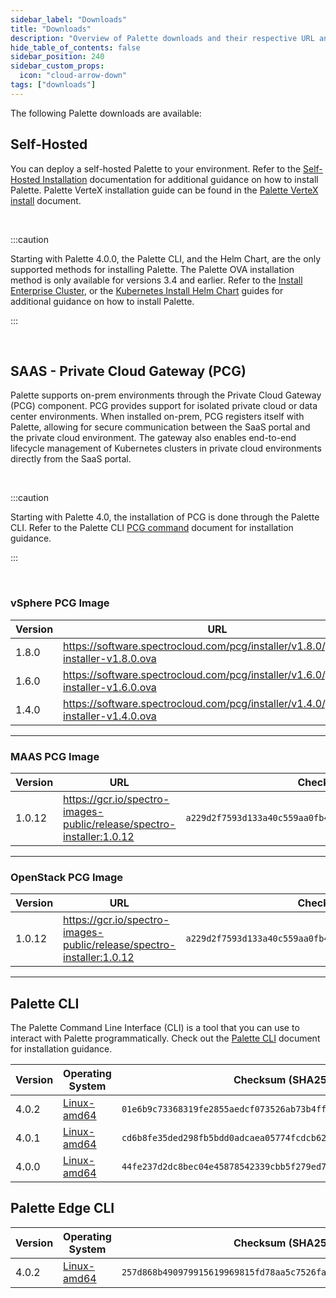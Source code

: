```yaml
---
sidebar_label: "Downloads"
title: "Downloads"
description: "Overview of Palette downloads and their respective URL and checksums."
hide_table_of_contents: false
sidebar_position: 240
sidebar_custom_props: 
  icon: "cloud-arrow-down"
tags: ["downloads"]
---
```



The following Palette downloads are available:


## Self-Hosted

You can deploy a self-hosted Palette to your environment. Refer to the [Self-Hosted Installation](/enterprise-version/) documentation for additional guidance on how to install Palette. Palette VerteX installation guide can be found in the [Palette VerteX install](/vertex/install-palette-vertex) document.

<br />

:::caution


Starting with Palette 4.0.0, the Palette CLI, and the Helm Chart, are the only supported methods for installing Palette. The Palette OVA installation method is only available for versions 3.4 and earlier. Refer to the [Install Enterprise Cluster](/enterprise-version/deploying-an-enterprise-cluster), or the [Kubernetes Install Helm Chart](/enterprise-version#kubernetesinstallhelmchart) guides for additional guidance on how to install Palette.

:::

<br />

## SAAS - Private Cloud Gateway (PCG)


Palette supports on-prem environments through the Private Cloud Gateway (PCG) component. PCG provides support for isolated private cloud or data center environments. When installed on-prem, PCG registers itself with Palette, allowing for secure communication between the SaaS portal and the private cloud environment. The gateway also enables end-to-end lifecycle management of Kubernetes clusters in private cloud environments directly from the SaaS portal. 

<br />

:::caution

Starting with Palette 4.0, the installation of PCG is done through the Palette CLI. Refer to the Palette CLI [PCG command](/palette-cli/commands/#pcg) document for installation guidance.

:::

<br />

### vSphere PCG Image

|Version|URL| Checksum (SHA256) |
|---|---|---|
|1.8.0|https://software.spectrocloud.com/pcg/installer/v1.8.0/gateway-installer-v1.8.0.ova| `c860682c8e7dc55c6873ff1c5a0f337f91a74215b8cae92e4fa739b6ddc62720` |
|1.6.0|https://software.spectrocloud.com/pcg/installer/v1.6.0/gateway-installer-v1.6.0.ova| `2cf85c974e00524a2051be514484695ae51065af861bf1eb2c69aeb76816b0ff` |
|1.4.0|https://software.spectrocloud.com/pcg/installer/v1.4.0/gateway-installer-v1.4.0.ova| `67973c6ada136f64d9316dc05cda81d419997487c8007b6d58802bec12fb80dd` |
------

### MAAS PCG Image

|Version|URL| Checksum (SHA256) |
|---|---|---|
|1.0.12|https://gcr.io/spectro-images-public/release/spectro-installer:1.0.12| `a229d2f7593d133a40c559aa0fb45feca8b0cd1b2fcebfe2379d76f60bfe038b`|
---------

### OpenStack PCG Image

|Version|URL| Checksum (SHA256) |
|---|---|---|
|1.0.12|https://gcr.io/spectro-images-public/release/spectro-installer:1.0.12| `a229d2f7593d133a40c559aa0fb45feca8b0cd1b2fcebfe2379d76f60bfe038b`|
-------


## Palette CLI

The Palette Command Line Interface (CLI) is a tool that you can use to interact with Palette programmatically. Check out the [Palette CLI](/palette-cli/install-palette-cli) document for installation guidance.  

|Version| Operating System |  Checksum (SHA256) |
|---|---|---|
|4.0.2| [Linux-amd64](https://software.spectrocloud.com/palette-cli/v4.0.2/linux/cli/palette)| `01e6b9c73368319fe2855aedcf073526ab73b4ff635997257f8c10a11efd8f0c` |
|4.0.1| [Linux-amd64](https://software.spectrocloud.com/palette-cli/v4.0.1/linux/cli/palette)| `cd6b8fe35ded298fb5bdd0adcaea05774fcdcb62230430c6c8f915fa8464c49a` |
|4.0.0| [Linux-amd64](https://software.spectrocloud.com/palette-cli/v4.0.0/linux/cli/palette)| `44fe237d2dc8bec04e45878542339cbb5f279ed7374b5dfe6118c4cbe94132b4` |



## Palette Edge CLI

|Version| Operating System |  Checksum (SHA256) |
|-------|---| --- |
|4.0.2 |  [Linux-amd64](https://software.spectrocloud.com/stylus/v4.0.2/cli/linux/palette-edge) | `257d868b490979915619969815fd78aa5c7526faba374115f8d7c9d4987ba05d`|

